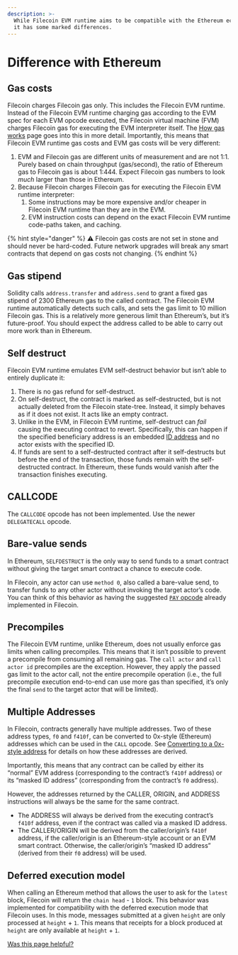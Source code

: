 ```yaml
---
description: >-
  While Filecoin EVM runtime aims to be compatible with the Ethereum ecosystem,
  it has some marked differences.
---
```


# Difference with Ethereum

## Gas costs

Filecoin charges Filecoin gas only. This includes the Filecoin EVM runtime. Instead of the Filecoin EVM runtime charging gas according to the EVM spec for each EVM opcode executed, the Filecoin virtual machine (FVM) charges Filecoin gas for executing the EVM interpreter itself. The [How gas works](how-gas-works.md) page goes into this in more detail. Importantly, this means that Filecoin EVM runtime gas costs and EVM gas costs will be very different:

1. EVM and Filecoin gas are different units of measurement and are not 1:1. Purely based on chain throughput (gas/second), the ratio of Ethereum gas to Filecoin gas is about 1:444. Expect Filecoin gas numbers to look _much_ larger than those in Ethereum.
2. Because Filecoin charges Filecoin gas for executing the Filecoin EVM runtime interpreter:
   1. Some instructions may be more expensive and/or cheaper in Filecoin EVM runtime than they are in the EVM.
   2. EVM instruction costs can depend on the exact Filecoin EVM runtime code-paths taken, and caching.

{% hint style="danger" %}
⚠️ Filecoin gas costs are not set in stone and should never be hard-coded. Future network upgrades will break any smart contracts that depend on gas costs not changing.
{% endhint %}

## Gas stipend

Solidity calls `address.transfer` and `address.send` to grant a fixed gas stipend of 2300 Ethereum gas to the called contract. The Filecoin EVM runtime automatically detects such calls, and sets the gas limit to 10 million Filecoin gas. This is a relatively more generous limit than Ethereum’s, but it’s future-proof. You should expect the address called to be able to carry out more work than in Ethereum.

## Self destruct

Filecoin EVM runtime emulates EVM self-destruct behavior but isn’t able to entirely duplicate it:

1. There is no gas refund for self-destruct.
2. On self-destruct, the contract is marked as self-destructed, but is not actually deleted from the Filecoin state-tree. Instead, it simply behaves as if it does not exist. It acts like an empty contract.
3. Unlike in the EVM, in Filecoin EVM runtime, self-destruct can _fail_ causing the executing contract to revert. Specifically, this can happen if the specified beneficiary address is an embedded [ID address](../../basics/the-blockchain/addresses.md) and no actor exists with the specified ID.
4. If funds are sent to a self-destructed contract after it self-destructs but before the end of the transaction, those funds remain with the self-destructed contract. In Ethereum, these funds would vanish after the transaction finishes executing.

## CALLCODE

The `CALLCODE` opcode has not been implemented. Use the newer `DELEGATECALL` opcode.

## Bare-value sends

In Ethereum, `SELFDESTRUCT` is the only way to send funds to a smart contract without giving the target smart contract a chance to execute code.

In Filecoin, any actor can use `method 0`, also called a bare-value send, to transfer funds to any other actor without invoking the target actor’s code. You can think of this behavior as having the suggested [`PAY` opcode](https://eips.ethereum.org/EIPS/eip-5920) already implemented in Filecoin.

## Precompiles

The Filecoin EVM runtime, unlike Ethereum, does not usually enforce gas limits when calling precompiles. This means that it isn’t possible to prevent a precompile from consuming all remaining gas. The `call actor` and `call actor id` precompiles are the exception. However, they apply the passed gas limit to the actor call, not the entire precompile operation (i.e., the full precompile execution end-to-end can use more gas than specified, it’s only the final `send` to the target actor that will be limited).

## Multiple Addresses

In Filecoin, contracts generally have multiple addresses. Two of these address types, `f0` and `f410f`, can be converted to 0x-style (Ethereum) addresses which can be used in the `CALL` opcode. See [Converting to a 0x-style address](address-types.md#converting-to-a-0x-style-address) for details on how these addresses are derived.

Importantly, this means that any contract can be called by either its “normal” EVM address (corresponding to the contract’s `f410f` address) or its “masked ID address” (corresponding from the contract’s `f0` address).

However, the addresses returned by the CALLER, ORIGIN, and ADDRESS instructions will always be the same for the same contract.

* The ADDRESS will always be derived from the executing contract’s `f410f` address, even if the contract was called via a masked ID address.
* The CALLER/ORIGIN will be derived from the caller/origin’s `f410f` address, if the caller/origin is an Ethereum-style account or an EVM smart contract. Otherwise, the caller/origin’s “masked ID address” (derived from their `f0` address) will be used.

## Deferred execution model

When calling an Ethereum method that allows the user to ask for the `latest` block, Filecoin will return the `chain head` - `1` block. This behavior was implemented for compatibility with the deferred execution mode that Filecoin uses. In this mode, messages submitted at a given `height` are only processed at `height` + `1`. This means that receipts for a block produced at `height` are only available at `height` + `1`.



[Was this page helpful?](https://docs.filecoin.io/smart-contracts/filecoin-evm-runtime/difference-with-ethereum)
